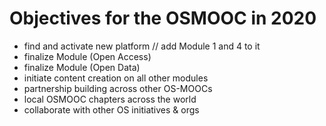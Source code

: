 # Objectives for the OSMOOC in 2020
- find and activate new platform // add Module 1 and 4 to it
- finalize Module (Open Access)
- finalize Module (Open Data)
- initiate content creation on all other modules
- partnership building across other OS-MOOCs
- local OSMOOC chapters across the world 
- collaborate with other OS initiatives & orgs
